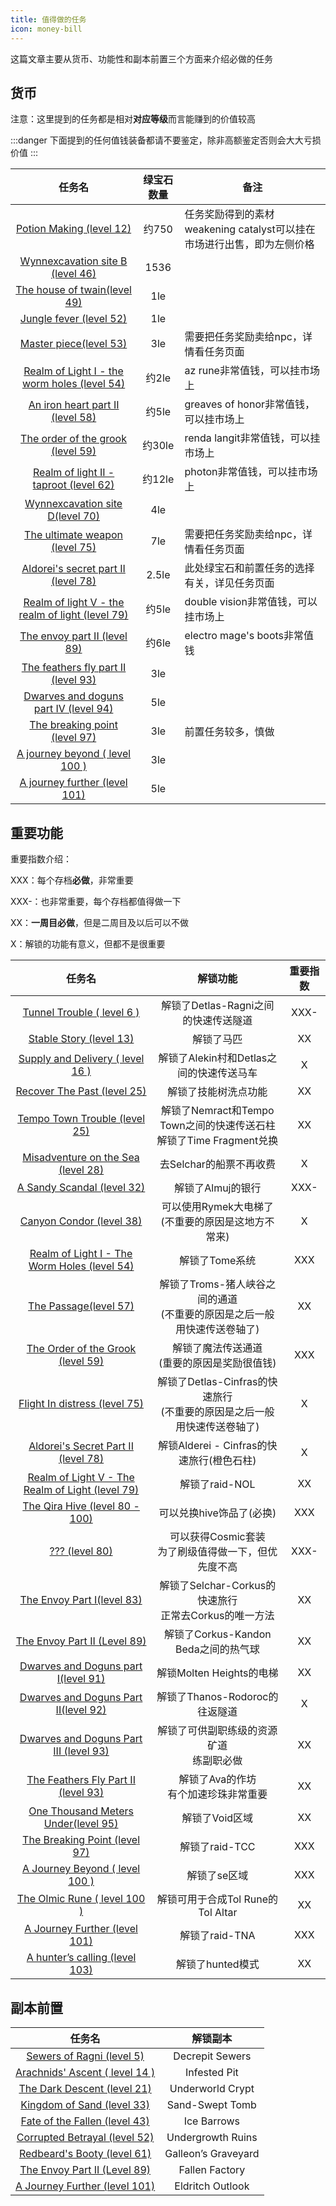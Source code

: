 ```yaml
---
title: 值得做的任务
icon: money-bill
---
```


这篇文章主要从货币、功能性和副本前置三个方面来介绍必做的任务

## 货币

注意：这里提到的任务都是相对**对应等级**而言能赚到的价值较高

:::danger
下面提到的任何值钱装备都请不要鉴定，除非高额鉴定否则会大大亏损价值
:::

| 任务名 | 绿宝石数量 | 备注 |
| :-----: | :----------: | --- |
| [Potion Making (level 12)](/quests/lvl11-20/level%2012%20-%20potion%20making.html) | 约750 | 任务奖励得到的素材weakening catalyst可以挂在市场进行出售，即为左侧价格 |
| [Wynnexcavation site B (level 46)](/quests/lvl41-50/level%2046%20-%20wynnexcavation%20site%20b.html) | 1536 | |
| [The house of twain(level 49)](/quests/lvl41-50/level%2049%20-%20the%20house%20of%20twain.html) | 1le | |
| [Jungle fever (level 52)](/quests/lvl51-60/level%2052%20-%20jungle%20fever.html) | 1le | |
| [Master piece(level 53)](/quests/lvl51-60/level%2053%20-%20master%20piece.html) | 3le | 需要把任务奖励卖给npc，详情看任务页面 |
| [Realm of Light I - the worm holes (level 54)](/quests/lvl51-60/level%2054%20-%20realm%20of%20light%20i%20-%20the%20worm%20holes.html) | 约2le | az rune非常值钱，可以挂市场上 |
| [An iron heart part II (level 58)](/quests/lvl51-60/level%2058%20-%20an%20iron%20heart%20part%20ii.html) | 约5le | greaves of honor非常值钱，可以挂市场上 |
| [The order of the grook (level 59)](/quests/lvl51-60/level%2059%20-%20the%20order%20of%20the%20grook.html) | 约30le | renda langit非常值钱，可以挂市场上 |
| [Realm of light II - taproot (level 62)](/quests/lvl61-70/level%2062%20-%20realm%20of%20light%20ii%20-%20taproot.html) | 约12le | photon非常值钱，可以挂市场上 |
| [Wynnexcavation site D(level 70)](/quests/lvl61-70/level%2070%20-%20wynnexcavation%20site%20d.html) | 4le | |
| [The ultimate weapon (level 75)](/quests/lvl71-80/level%2075%20-%20the%20ultimate%20weapon.html) | 7le | 需要把任务奖励卖给npc，详情看任务页面 |
| [Aldorei's secret part II (level 78)](/quests/lvl71-80/level%2078%20-%20aldorei's%20secret%20part%20ii.html) | 2.5le | 此处绿宝石和前置任务的选择有关，详见任务页面 |
| [Realm of light V - the realm of light (level 79)](/quests/lvl71-80/level%2079%20-%20realm%20of%20light%20v%20-%20the%20realm%20of%20light.html) | 约5le | double vision非常值钱，可以挂市场上 | 
| [The envoy part II (level 89)](/quests/lvl81-90/level%2089%20-%20the%20envoy%20part%20ii.html) | 约6le | electro mage's boots非常值钱 |
| [The feathers fly part II (level 93)](/quests/lvl91-100/level%2093%20-%20the%20feathers%20fly%20part%20ii.html) | 3le | |
| [Dwarves and doguns part IV (level 94)](/quests/lvl91-100/level%2094%20-%20dwarves%20and%20doguns%20part%20iv.html) | 5le | |
| [The breaking point (level 97)](/quests/lvl91-100/level%2097%20-%20the%20breaking%20point.html) | 3le | 前置任务较多，慎做 |
| [A journey beyond ( level 100 )](/quests/lvl91-100/level%20100%20-%20a%20journey%20beyond.html) | 3le | |
| [A journey further (level 101)](/quests/lvl101-110/level%20101%20-%20a%20journey%20further.html) | 5le | |

## 重要功能

重要指数介绍：

XXX：每个存档**必做**，非常重要

XXX-：也非常重要，每个存档都值得做一下

XX：**一周目必做**，但是二周目及以后可以不做

X：解锁的功能有意义，但都不是很重要

| 任务名 | 解锁功能 | 重要指数 |
| :---: | :---: | :---: |
| [Tunnel Trouble ( level 6 )](/quests/lvl1-10/level%206%20-%20tunnel%20trouble.html) | 解锁了Detlas-Ragni之间的快速传送隧道 | XXX- |
| [Stable Story (level 13)](/quests/lvl11-20/level%2013%20-%20stable%20story.html) | 解锁了马匹 | XX |
| [Supply and Delivery ( level 16 )](/quests/lvl11-20/level%2016%20-%20supply%20and%20delivery.html) | 解锁了Alekin村和Detlas之间的快速传送马车 | X |
| [Recover The Past (level 25)](/quests/lvl21-30/level%2025%20-%20recover%20the%20past.html) | 解锁了技能树洗点功能 | XX |
| [Tempo Town Trouble (level 25)](/quests/lvl21-30/level%2025%20-%20tempo%20town%20trouble.html) | 解锁了Nemract和Tempo Town之间的快速传送石柱<br>解锁了Time Fragment兑换 | XX |
| [Misadventure on the Sea (level 28)](/quests/lvl21-30/level%2028%20-%20misadventure%20on%20the%20sea.html) | 去Selchar的船票不再收费 | X |
| [A Sandy Scandal (level 32)](/quests/lvl31-40/level%2032%20-%20a%20sandy%20scandal.html) | 解锁了Almuj的银行 | XXX- |
| [Canyon Condor (level 38)](/quests/lvl31-40/level%2038%20-%20canyon%20condor.html) | 可以使用Rymek大电梯了<br>(不重要的原因是这地方不常来) | X |
| [Realm of Light I - The Worm Holes (level 54)](/quests/lvl51-60/level%2054%20-%20realm%20of%20light%20i%20-%20the%20worm%20holes.html) | 解锁了Tome系统 | XXX |
| [The Passage(level 57)](/quests/lvl51-60/level%2057%20-%20the%20passage.html) | 解锁了Troms-猪人峡谷之间的通道<br>(不重要的原因是之后一般用快速传送卷轴了) | XX |
| [The Order of the Grook (level 59)](/quests/lvl51-60/level%2059%20-%20the%20order%20of%20the%20grook.html) | 解锁了魔法传送通道<br>(重要的原因是奖励很值钱) | XXX |
| [Flight In distress (level 75)](/quests/lvl71-80/level%2075%20-%20flight%20in%20distress.html) | 解锁了Detlas-Cinfras的快速旅行<br>(不重要的原因是之后一般用快速传送卷轴了) | X |
| [Aldorei's Secret Part II (level 78)](/quests/lvl71-80/level%2078%20-%20aldorei's%20secret%20part%20ii.html) | 解锁Alderei - Cinfras的快速旅行(橙色石柱) | X |
| [Realm of Light V - The Realm of Light (level 79)](/quests/lvl71-80/level%2079%20-%20realm%20of%20light%20v%20-%20the%20realm%20of%20light.html) | 解锁了raid-NOL | XX |
| [The Qira Hive (level 80 - 100)](/quests/lvl71-80/level%2080%20-%20the%20qira%20hive.html) | 可以兑换hive饰品了(必换) | XXX |
| [??? (level 80)](/quests/lvl71-80/level%2080%20-%20z？？？.html) | 可以获得Cosmic套装<br>为了刷级值得做一下，但优先度不高 | XXX- |
| [The Envoy Part I(level 83)](/quests/lvl81-90/level%2083%20-%20the%20envoy%20part%20i.html)| 解锁了Selchar-Corkus的快速旅行<br>正常去Corkus的唯一方法 | XX |
| [The Envoy Part II (Level 89)](/quests/lvl81-90/level%2089%20-%20the%20envoy%20part%20ii.html) | 解锁了Corkus-Kandon Beda之间的热气球 | XX |
| [Dwarves and Doguns part I(level 91)](/quests/lvl91-100/level%2091%20-%20dwarves%20and%20doguns%20part%20i.html) | 解锁Molten Heights的电梯 | XX |
| [Dwarves and Doguns Part II(level 92)](/quests/lvl91-100/level%2092%20-%20dwarves%20and%20doguns%20part%20ii.html) | 解锁了Thanos-Rodoroc的往返隧道 | X |
| [Dwarves and Doguns Part III (level 93)](/quests/lvl91-100/level%2093%20-%20dwarves%20and%20doguns%20part%20iii.html) | 解锁了可供副职练级的资源矿道<br>练副职必做 | XX |
| [The Feathers Fly Part II (level 93)](/quests/lvl91-100/level%2093%20-%20the%20feathers%20fly%20part%20ii.html) | 解锁了Ava的作坊<br>有个加速珍珠非常重要 | XX |
| [One Thousand Meters Under(level 95)](/quests/lvl91-100/level%2095%20-%20one%20thousand%20meters%20under.html) | 解锁了Void区域 | XX |
| [The Breaking Point (level 97)](/quests/lvl91-100/level%2097%20-%20the%20breaking%20point.html) | 解锁了raid-TCC | XXX |
| [A Journey Beyond ( level 100 )](/quests/lvl91-100/level%20100%20-%20a%20journey%20beyond.html) | 解锁了se区域 | XXX |
| [The Olmic Rune ( level 100 )](/quests/lvl91-100/level%20100%20-%20the%20olmic%20rune.html) | 解锁可用于合成Tol Rune的Tol Altar | XX |
| [A Journey Further (level 101)](/quests/lvl101-110/level%20101%20-%20a%20journey%20further.html) | 解锁了raid-TNA | XXX |
| [A hunter’s calling (level 103)](/quests/lvl101-110/level%20103%20-%20a%20hunter’s%20calling.html) | 解锁了hunted模式 | XX |



## 副本前置

| 任务名 | 解锁副本 |
| :---: | :---: |
| [Sewers of Ragni (level 5)](/quests/lvl1-10/level%205%20-%20sewers%20of%20ragni.html) | Decrepit Sewers |
| [Arachnids' Ascent ( level 14 )](/quests/lvl11-20/level%2014%20-%20arachnids'%20ascent.html) | Infested Pit |
| [The Dark Descent (level 21)](/quests/lvl21-30/level%2021%20-%20the%20dark%20descent.html) | Underworld Crypt |
| [Kingdom of Sand (level 33)](/quests/lvl31-40/level%2033%20-%20kingdom%20of%20sand.html) | Sand-Swept Tomb |
| [Fate of the Fallen (level 43)](/quests/lvl41-50/level%2043%20-%20fate%20of%20the%20fallen.html) | Ice Barrows |
| [Corrupted Betrayal (level 52)](/quests/lvl51-60/level%2052%20-%20corrupted%20betrayal.html) | Undergrowth Ruins |
| [Redbeard's Booty (level 61)](/quests/lvl61-70/level%2061%20-%20redbeard's%20booty.html) | Galleon’s Graveyard |
| [The Envoy Part II (Level 89)](/quests/lvl81-90/level%2089%20-%20the%20envoy%20part%20ii.html) | Fallen Factory | 
| [A Journey Further (level 101)](/quests/lvl101-110/level%20101%20-%20a%20journey%20further.html) | Eldritch Outlook |





